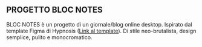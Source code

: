 ## PROGETTO BLOC NOTES

BLOC NOTES è un progetto di un giornale/blog online desktop. Ispirato dal template Figma di Hypnosis (<a href="https://www.figma.com/design/J9ZhgFuQsfePk184QEGH7b/Hypnosis---Neobrutalism-Magazine-Template-(Community)?node-id=0-1&p=f&t=D6taz4YTmMwrA4GB-0">Link al template</a>).
Di stile neo-brutalista, design semplice, pulito e monocromatico.
